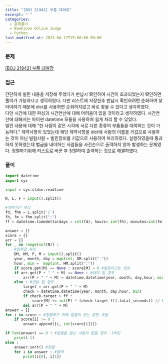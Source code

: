 ```yaml
---
title: "[BOJ 21942] 부품 대여장"
excerpt: " "
categories:
  - 문제풀이
  - Baekjoon Online Judge
  - Python
last_modified_at: 2023-04-12T15:00:00-50:00
---
```


### 문제

[[BOJ 21942] 부품 대여장](https://www.acmicpc.net/problem/21942)

### 접근

간단하게 빌린 내용을 저장해 두었다가 반납시 확인하여 시간이 초과되었는지 확인하면 풀이가 가능하다고 생각하였다. 다만 리스트에 저장한후 반납시 확인하려면 순회하며 찾아야하기 때문에 dict를 사용하면 순회하지않고 바로 찾을 수 있다고 생각하였다.  
다만 시간에 대한 파싱과 시간연산에 대해 어려움이 있을 것이라고 생각하였다. 시간연산에 대해서는 파이썬 datetime 모듈을 사용하여 쉽게 처리 할 수 있었다.  
빌린 내용에 대해 "한 사람이 같은 시각에 서로 다른 종류의 부품들을 대여하는 것이 가능하다." 제약사항이 있었는데 해당 제약사항을 dict에 사람의 이름을 키값으로 사용하는 것이 아닌 빌림사람 + 빌린장비를 키값으로 사용하여 처리하였다.
실행하였을때 통과하지 못하였는데 벌금을 내야하는 사람들을 사전순으로 출력하지 않아 발생하는 문제였다. 정렬하기위해 리스트로 바꾼 후 정렬하여 출력하는 것으로 해결하였다.

### 풀이

```python
import datetime
import sys

input = sys.stdin.readline

N, L, F = input().split()

#대여기간 파싱
fd, fhm = L.split('/')
fh, fm = fhm.split(":")
ff = datetime.timedelta(days = int(fd), hours= int(fh), minutes=int(fm))

answer = []
score = {}
arr = {}
for _ in range(int(N)) :
    #입력값 파싱
    DM, HM, P, M = input().split()
    year, month, day = map(int, DM.split("-"))
    hour, min =  map(int, HM.split(":"))
    if score.get(M) == None : score[M] = 0 #벌점리스트 생성
    if arr.get(P + " " + M) == None : #대여 일 경우
        arr[P + " " + M] = datetime.datetime(year, month, day,hour, min)
    else : #반납 일 경우
        target = arr.get(P + " " + M)
        check = datetime.datetime(year, month, day,hour, min)
        if check-target > ff :
            score[M] += int(F) * (check-target-ff).total_seconds() // 60
        del arr[P + " " + M]
answer = []
for i in score : #정렬하기 위해 벌점이 있는 값만 추림
    if score[i] != 0 :
        answer.append([i, int(score[i])])

if len(answer) == 0 : #벌점을 받는 사람이 없을 경우 -1리턴
    print(-1)
else :
    answer.sort() #정렬
    for i in answer : #출력
        print(i[0], i[1])
```
